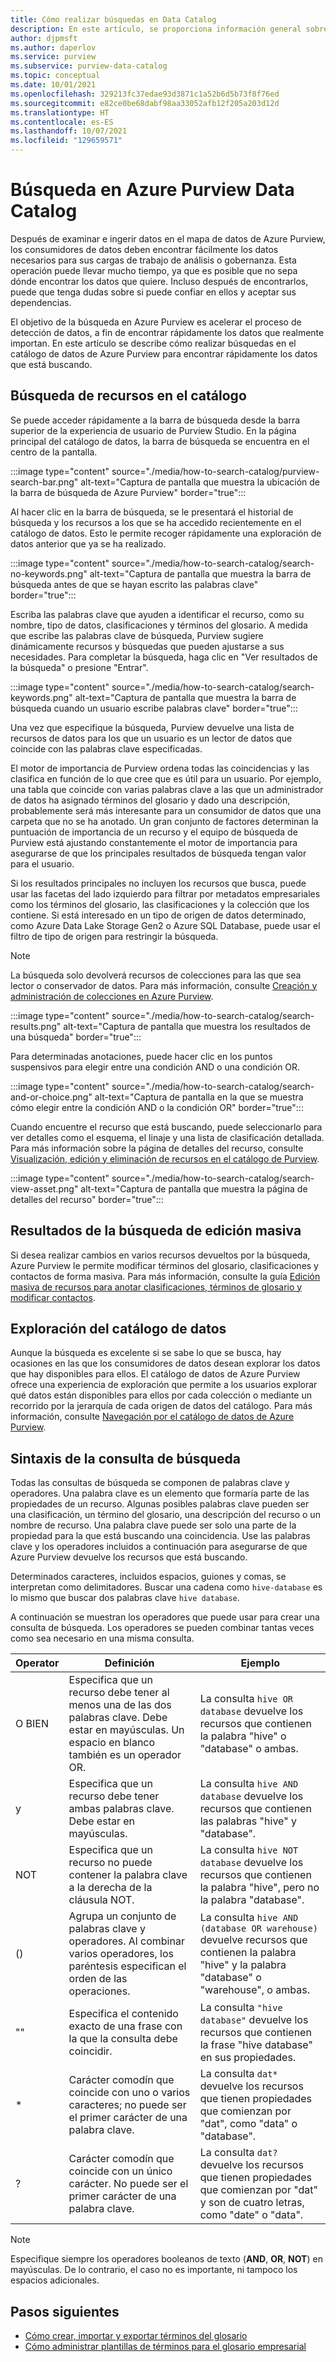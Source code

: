 ```yaml
---
title: Cómo realizar búsquedas en Data Catalog
description: En este artículo, se proporciona información general sobre cómo buscar en el catálogo de datos de Azure Purview.
author: djpmsft
ms.author: daperlov
ms.service: purview
ms.subservice: purview-data-catalog
ms.topic: conceptual
ms.date: 10/01/2021
ms.openlocfilehash: 329213fc37edae93d3871c1a52b6d5b73f8f76ed
ms.sourcegitcommit: e82ce0be68dabf98aa33052afb12f205a203d12d
ms.translationtype: HT
ms.contentlocale: es-ES
ms.lasthandoff: 10/07/2021
ms.locfileid: "129659571"
---
```

# <a name="search-the-azure-purview-data-catalog"></a>Búsqueda en Azure Purview Data Catalog

Después de examinar e ingerir datos en el mapa de datos de Azure Purview, los consumidores de datos deben encontrar fácilmente los datos necesarios para sus cargas de trabajo de análisis o gobernanza. Esta operación puede llevar mucho tiempo, ya que es posible que no sepa dónde encontrar los datos que quiere. Incluso después de encontrarlos, puede que tenga dudas sobre si puede confiar en ellos y aceptar sus dependencias.

El objetivo de la búsqueda en Azure Purview es acelerar el proceso de detección de datos, a fin de encontrar rápidamente los datos que realmente importan. En este artículo se describe cómo realizar búsquedas en el catálogo de datos de Azure Purview para encontrar rápidamente los datos que está buscando.

## <a name="search-the-catalog-for-assets"></a>Búsqueda de recursos en el catálogo

Se puede acceder rápidamente a la barra de búsqueda desde la barra superior de la experiencia de usuario de Purview Studio. En la página principal del catálogo de datos, la barra de búsqueda se encuentra en el centro de la pantalla.

:::image type="content" source="./media/how-to-search-catalog/purview-search-bar.png" alt-text="Captura de pantalla que muestra la ubicación de la barra de búsqueda de Azure Purview" border="true":::

Al hacer clic en la barra de búsqueda, se le presentará el historial de búsqueda y los recursos a los que se ha accedido recientemente en el catálogo de datos. Esto le permite recoger rápidamente una exploración de datos anterior que ya se ha realizado.

:::image type="content" source="./media/how-to-search-catalog/search-no-keywords.png" alt-text="Captura de pantalla que muestra la barra de búsqueda antes de que se hayan escrito las palabras clave" border="true":::

Escriba las palabras clave que ayuden a identificar el recurso, como su nombre, tipo de datos, clasificaciones y términos del glosario. A medida que escribe las palabras clave de búsqueda, Purview sugiere dinámicamente recursos y búsquedas que pueden ajustarse a sus necesidades. Para completar la búsqueda, haga clic en "Ver resultados de la búsqueda" o presione "Entrar".

:::image type="content" source="./media/how-to-search-catalog/search-keywords.png" alt-text="Captura de pantalla que muestra la barra de búsqueda cuando un usuario escribe palabras clave" border="true":::

Una vez que especifique la búsqueda, Purview devuelve una lista de recursos de datos para los que un usuario es un lector de datos que coincide con las palabras clave especificadas.

El motor de importancia de Purview ordena todas las coincidencias y las clasifica en función de lo que cree que es útil para un usuario. Por ejemplo, una tabla que coincide con varias palabras clave a las que un administrador de datos ha asignado términos del glosario y dado una descripción, probablemente será más interesante para un consumidor de datos que una carpeta que no se ha anotado. Un gran conjunto de factores determinan la puntuación de importancia de un recurso y el equipo de búsqueda de Purview está ajustando constantemente el motor de importancia para asegurarse de que los principales resultados de búsqueda tengan valor para el usuario.

Si los resultados principales no incluyen los recursos que busca, puede usar las facetas del lado izquierdo para filtrar por metadatos empresariales como los términos del glosario, las clasificaciones y la colección que los contiene. Si está interesado en un tipo de origen de datos determinado, como Azure Data Lake Storage Gen2 o Azure SQL Database, puede usar el filtro de tipo de origen para restringir la búsqueda.

> [!NOTE]
> La búsqueda solo devolverá recursos de colecciones para las que sea lector o conservador de datos. Para más información, consulte [Creación y administración de colecciones en Azure Purview](how-to-create-and-manage-collections.md).

:::image type="content" source="./media/how-to-search-catalog/search-results.png" alt-text="Captura de pantalla que muestra los resultados de una búsqueda" border="true":::

Para determinadas anotaciones, puede hacer clic en los puntos suspensivos para elegir entre una condición AND o una condición OR. 

:::image type="content" source="./media/how-to-search-catalog/search-and-or-choice.png" alt-text="Captura de pantalla en la que se muestra cómo elegir entre la condición AND o la condición OR" border="true":::

Cuando encuentre el recurso que está buscando, puede seleccionarlo para ver detalles como el esquema, el linaje y una lista de clasificación detallada. Para más información sobre la página de detalles del recurso, consulte [Visualización, edición y eliminación de recursos en el catálogo de Purview](catalog-asset-details.md).

:::image type="content" source="./media/how-to-search-catalog/search-view-asset.png" alt-text="Captura de pantalla que muestra la página de detalles del recurso" border="true":::

## <a name="bulk-edit-search-results"></a>Resultados de la búsqueda de edición masiva

Si desea realizar cambios en varios recursos devueltos por la búsqueda, Azure Purview le permite modificar términos del glosario, clasificaciones y contactos de forma masiva. Para más información, consulte la guía [Edición masiva de recursos para anotar clasificaciones, términos de glosario y modificar contactos](how-to-bulk-edit-assets.md).

## <a name="browse-the-data-catalog"></a>Exploración del catálogo de datos

Aunque la búsqueda es excelente si se sabe lo que se busca, hay ocasiones en las que los consumidores de datos desean explorar los datos que hay disponibles para ellos. El catálogo de datos de Azure Purview ofrece una experiencia de exploración que permite a los usuarios explorar qué datos están disponibles para ellos por cada colección o mediante un recorrido por la jerarquía de cada origen de datos del catálogo. Para más información, consulte [Navegación por el catálogo de datos de Azure Purview](how-to-browse-catalog.md).

## <a name="search-query-syntax"></a>Sintaxis de la consulta de búsqueda

Todas las consultas de búsqueda se componen de palabras clave y operadores. Una palabra clave es un elemento que formaría parte de las propiedades de un recurso. Algunas posibles palabras clave pueden ser una clasificación, un término del glosario, una descripción del recurso o un nombre de recurso. Una palabra clave puede ser solo una parte de la propiedad para la que está buscando una coincidencia. Use las palabras clave y los operadores incluidos a continuación para asegurarse de que Azure Purview devuelve los recursos que está buscando.

Determinados caracteres, incluidos espacios, guiones y comas, se interpretan como delimitadores. Buscar una cadena como `hive-database` es lo mismo que buscar dos palabras clave `hive database`. 

A continuación se muestran los operadores que puede usar para crear una consulta de búsqueda. Los operadores se pueden combinar tantas veces como sea necesario en una misma consulta.

| Operator | Definición | Ejemplo |
| -------- | ---------- | ------- |
| O BIEN | Especifica que un recurso debe tener al menos una de las dos palabras clave. Debe estar en mayúsculas. Un espacio en blanco también es un operador OR.  | La consulta `hive OR database` devuelve los recursos que contienen la palabra "hive" o "database" o ambas. |
| y | Especifica que un recurso debe tener ambas palabras clave. Debe estar en mayúsculas. | La consulta `hive AND database` devuelve los recursos que contienen las palabras "hive" y "database". |
| NOT | Especifica que un recurso no puede contener la palabra clave a la derecha de la cláusula NOT. | La consulta `hive NOT database` devuelve los recursos que contienen la palabra "hive", pero no la palabra "database". |
| () | Agrupa un conjunto de palabras clave y operadores. Al combinar varios operadores, los paréntesis especifican el orden de las operaciones. | La consulta `hive AND (database OR warehouse)` devuelve recursos que contienen la palabra "hive" y la palabra "database" o "warehouse", o ambas. |
| "" | Especifica el contenido exacto de una frase con la que la consulta debe coincidir. | La consulta `"hive database"` devuelve los recursos que contienen la frase "hive database" en sus propiedades. |
| * | Carácter comodín que coincide con uno o varios caracteres; no puede ser el primer carácter de una palabra clave. | La consulta `dat*` devuelve los recursos que tienen propiedades que comienzan por "dat", como "data" o "database". |
| ? | Carácter comodín que coincide con un único carácter. No puede ser el primer carácter de una palabra clave. | La consulta `dat?` devuelve los recursos que tienen propiedades que comienzan por "dat" y son de cuatro letras, como "date" o "data". |

> [!Note]
> Especifique siempre los operadores booleanos de texto (**AND**, **OR**, **NOT**) en mayúsculas. De lo contrario, el caso no es importante, ni tampoco los espacios adicionales.

## <a name="next-steps"></a>Pasos siguientes

- [Cómo crear, importar y exportar términos del glosario](how-to-create-import-export-glossary.md)
- [Cómo administrar plantillas de términos para el glosario empresarial](how-to-manage-term-templates.md)

